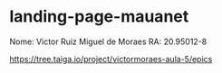# landing-page-mauanet

Nome: Victor Ruiz Miguel de Moraes RA: 20.95012-8

https://tree.taiga.io/project/victormoraes-aula-5/epics
